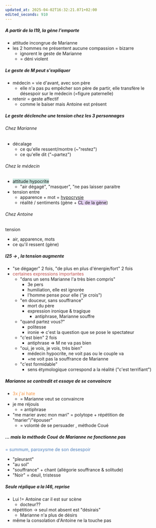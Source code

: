 ```yaml
---
updated_at: 2025-04-02T16:32:21.071+02:00
edited_seconds: 910
---
```

##### *A partir de la l19, la gène l'emporte*
- attitude incongrue de Marianne
- les 2 hommes ne présentent aucune compassion = bizarre
	- ignorent le geste de Marianne
	- = déni violent

##### Le geste de M peut s'expliquer
- médecin = vie d'avant, avec son père
	- elle n'a pas pu empêcher son père de partir, elle transfère le désespoir sur le médecin (=figure paternelle)
- retenir = geste affectif
	- comme le baiser mais Antoine est présent

##### Le geste déclenche une tension chez les 3 personnages
###### Chez Marianne
- décalage
	- ce qu'elle ressent/montre (~"restez")
	- ce qu'elle dit ("~partez")
###### Chez le médecin
- <span style="background:rgba(3, 135, 102, 0.2)">attitude hypocrite</span>
	- "air dégagé", "masquer", "ne pas laisser paraitre
- tension entre
	- apparence + mot = <u>hypocrysie</u>
	- réalité / sentiments (gène + <span style="background:rgba(136, 49, 204, 0.2)">CL de la gène</span>)
###### Chez Antoine
tension
- air, apparence, mots
- ce qu'il ressent (gène)

##### l25 -> , la tension augmente
 - "se dégager" 2 fois, "de plus en plus d'énergie/fort" 2 fois
 - <font color="#c0504d">certaines expressions importantes</font>
	 - "dans un sens Marianne l'a très bien compris"
		 - 3e pers
		 - humiliation, elle est ignorée
		 - l'homme pense pour elle ("je crois")
	- "en douceur, sans souffrance"
		- mort du père
		- expression ironique & tragique
			- antiphrase, Marianne souffre
	- "quand partez vous?"
		- politesse 
		- ironie => c'est la question que se pose le spectateur
	- "c'est bien" 2 fois
		- antiphrase => M ne va pas bien
	- "oui, je vois, je vois, très bien"
		- médecin hypocrite, ne voit pas ou le couple va
		- +ne voit pas la souffrance de Marianne
	- "c'est formidable"
		- sens étymologique correspond a la réalité ("c'est terrifiant")

##### Marianne se contredit et essaye de se convaincre  
- <font color="#f79646">3x j'ai hate</font>
	- = Marianne veut se convaincre
- je me réjouis
	- = antiphrase
- "me marier avec mon mari" = polytope + répétition de "marier"/"épouser"
	- = volonté de se persuader , méthode Coué

##### ... mais la méthode Coué de Marianne ne fonctionne pas
<font color="#4f81bd">= summum, paroxysme de son desespoir</font>
- "pleurant"
- "au sol"
- "souffrance" + chant (allégorie souffrance & solitude)
- "Noir" = deuil, tristesse
##### Seule réplique a la l46, reprise
- Lui != Antoine car il est sur scène
	- docteur??
- répétition -> seul mot absent est "désirais"
	- Marianne n'a plus de désirs
- même la consolation d'Antoine ne la touche pas 